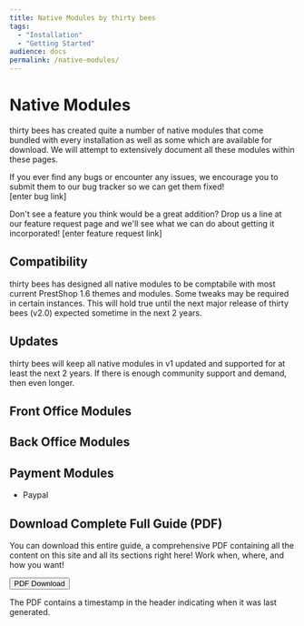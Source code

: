 ```yaml
---
title: Native Modules by thirty bees
tags:
  - "Installation"
  - "Getting Started"
audience: docs
permalink: /native-modules/
---
```


# Native Modules

thirty bees has created quite a number of native modules that come bundled with every installation as well as some which are available for download.  We will attempt to extensively document all these modules within these pages.  

If you ever find any bugs or encounter any issues, we encourage you to submit them to our bug tracker so we can get them fixed!  
[enter bug link]

Don't see a feature you think would be a great addition?  Drop us a line at our feature request page and we'll see what we can do about getting it incorporated!
[enter feature request link]

## Compatibility

thirty bees has designed all native modules to be comptabile with most current PrestShop 1.6 themes and modules.  Some tweaks may be required in certain instances.  This will hold true until the next major release of thirty bees (v2.0) expected sometime in the next 2 years.

## Updates

thirty bees will keep all native modules in v1 updated and supported for at least the next 2 years.  If there is enough community support and demand, then even longer.

## Front Office Modules

## Back Office Modules

## Payment Modules

- Paypal 

## Download Complete Full Guide (PDF)

You can download this entire guide, a comprehensive PDF containing all the content on this site and all its sections right here!  Work when, where, and how you want!

<a target="_blank" class="noCrossRef" href="{{base}}/thirtybees/pdf/thirtybees_devdocs.pdf"><button type="button" class="btn btn-default" aria-label="Left Align"><span class="glyphicon glyphicon-download-alt" aria-hidden="true"></span> PDF Download</button></a>

The PDF contains a timestamp in the header indicating when it was last generated.
